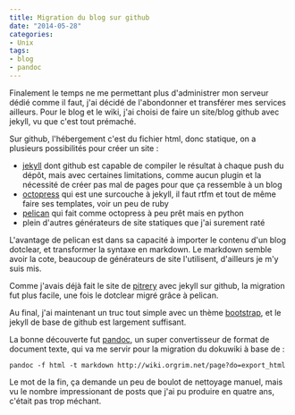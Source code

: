 ```yaml
---
title: Migration du blog sur github
date: "2014-05-28"
categories:
- Unix
tags:
- blog
- pandoc
---
```


Finalement le temps ne me permettant plus d'administrer mon serveur
dédié comme il faut, j'ai décidé de l'abondonner et transférer mes
services ailleurs. Pour le blog et le wiki, j'ai choisi de faire un
site/blog github avec jekyll, vu que c'est tout prémaché.

<!--more-->

Sur github, l'hébergement c'est du fichier html, donc statique, on a
plusieurs possibilités pour créer un site :

* [jekyll] dont github est capable de compiler le résultat à chaque
  push du dépôt, mais avec certaines limitations, comme aucun plugin
  et la nécessité de créer pas mal de pages pour que ça ressemble à un
  blog
* [octopress] qui est une surcouche à jekyll, il faut rtfm et tout de
  même faire ses templates, voir un peu de ruby
* [pelican] qui fait comme octopress à peu prêt mais en python
* plein d'autres générateurs de site statiques que j'ai surement raté


L'avantage de pelican est dans sa capacité à importer le contenu d'un
blog dotclear, et transformer la syntaxe en markdown. Le markdown
semble avoir la cote, beaucoup de générateurs de site l'utilisent,
d'ailleurs je m'y suis mis.

Comme j'avais déjà fait le site de [pitrery] avec jekyll sur github,
la migration fut plus facile, une fois le dotclear migré grâce à
pelican.

Au final, j'ai maintenant un truc tout simple avec un thème
[bootstrap], et le jekyll de base de github est largement suffisant.

La bonne découverte fut [pandoc], un super convertisseur de format de
document texte, qui va me servir pour la migration du dokuwiki à base
de :

    pandoc -f html -t markdown http://wiki.orgrim.net/page?do=export_html

Le mot de la fin, ça demande un peu de boulot de nettoyage manuel,
mais vu le nombre impressionant de posts que j'ai pu produire en quatre
ans, c'était pas trop méchant.

[jekyll]: http://jekyllrb.com
[octopress]: http://octopress.org
[pelican]: http://getpelican.com
[pitrery]: http://dalibo.github.io/pitrery/
[bootstrap]: http://getbootstrap.com
[pandoc]: http://johnmacfarlane.net/pandoc/

